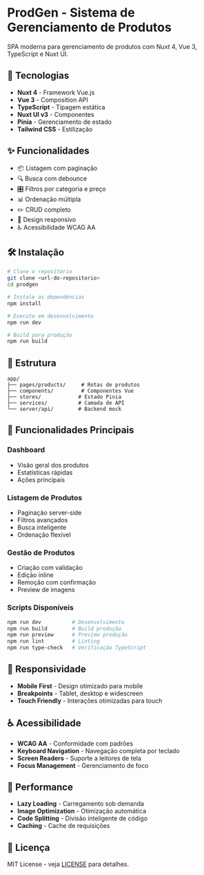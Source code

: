 # ProdGen - Sistema de Gerenciamento de Produtos

SPA moderna para gerenciamento de produtos com Nuxt 4, Vue 3, TypeScript e Nuxt UI.

## 🚀 Tecnologias

- **Nuxt 4** - Framework Vue.js
- **Vue 3** - Composition API
- **TypeScript** - Tipagem estática
- **Nuxt UI v3** - Componentes
- **Pinia** - Gerenciamento de estado
- **Tailwind CSS** - Estilização

## ✨ Funcionalidades

- 📦 Listagem com paginação
- 🔍 Busca com debounce
- 🎛️ Filtros por categoria e preço
- 📊 Ordenação múltipla
- ✏️ CRUD completo
- 📱 Design responsivo
- ♿ Acessibilidade WCAG AA

## 🛠️ Instalação

```bash
# Clone o repositório
git clone <url-do-repositorio>
cd prodgen

# Instale as dependências
npm install

# Execute em desenvolvimento
npm run dev

# Build para produção
npm run build
```

## 📁 Estrutura

```
app/
├── pages/products/     # Rotas de produtos
├── components/         # Componentes Vue
├── stores/            # Estado Pinia
├── services/          # Camada de API
└── server/api/        # Backend mock
```

## 🎯 Funcionalidades Principais

### Dashboard
- Visão geral dos produtos
- Estatísticas rápidas
- Ações principais

### Listagem de Produtos
- Paginação server-side
- Filtros avançados
- Busca inteligente
- Ordenação flexível

### Gestão de Produtos
- Criação com validação
- Edição inline
- Remoção com confirmação
- Preview de imagens


### Scripts Disponíveis
```bash
npm run dev          # Desenvolvimento
npm run build        # Build produção
npm run preview      # Preview produção
npm run lint         # Linting
npm run type-check   # Verificação TypeScript
```

## 📱 Responsividade

- **Mobile First** - Design otimizado para mobile
- **Breakpoints** - Tablet, desktop e widescreen
- **Touch Friendly** - Interações otimizadas para touch

## ♿ Acessibilidade

- **WCAG AA** - Conformidade com padrões
- **Keyboard Navigation** - Navegação completa por teclado
- **Screen Readers** - Suporte a leitores de tela
- **Focus Management** - Gerenciamento de foco

## 🚀 Performance

- **Lazy Loading** - Carregamento sob demanda
- **Image Optimization** - Otimização automática
- **Code Splitting** - Divisão inteligente de código
- **Caching** - Cache de requisições

## 📄 Licença

MIT License - veja [LICENSE](LICENSE) para detalhes.
